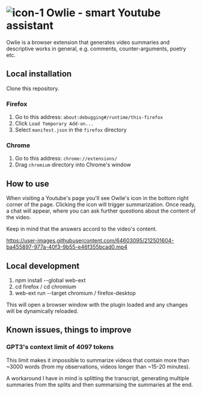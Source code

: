 # ![icon-1](https://user-images.githubusercontent.com/64603095/206002183-b4b6a676-9fe2-4bf0-8d43-fe23082b2d63.png) Owlie - smart Youtube assistant


Owlie is a browser extension that generates video summaries and descriptive works in general, e.g. comments, counter-arguments, poetry etc.

## Local installation

Clone this repository.

### Firefox

1. Go to this address: `about:debugging#/runtime/this-firefox`
2. Click `Load Temporary Add-on...`
3. Select `manifest.json` in the `firefox` directory

### Chrome

1. Go to this address: `chrome://extensions/`
2. Drag `chromium` directory into Chrome's window

## How to use

When visiting a Youtube's page you'll see Owlie's icon in the bottom right corner of the page. Clicking the icon will trigger summarization. Once ready, a chat will appear, where you can ask further questions about the content of the video. 

Keep in mind that the answers accord to the video's content.

https://user-images.githubusercontent.com/64603095/212501604-ba455897-977a-40f3-9b55-e46f355bcad0.mp4


## Local development

1. npm install --global web-ext
2. cd firefox / cd chromium
3. web-ext run --target chromium / firefox-desktop

This will open a browser window with the plugin loaded and any changes will be dynamically reloaded.

## Known issues, things to improve

### GPT3's context limit of 4097 tokens

This limit makes it impossible to summarize videos that contain more than ~3000 words (from my observations, videos longer than ~15-20 minutes).

A workaround I have in mind is splitting the transcript, generating multiple summaries from the splits and then summarising the summaries at the end.
